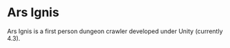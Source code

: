Ars Ignis
=========

Ars Ignis is a first person dungeon crawler developed under Unity (currently 4.3).
